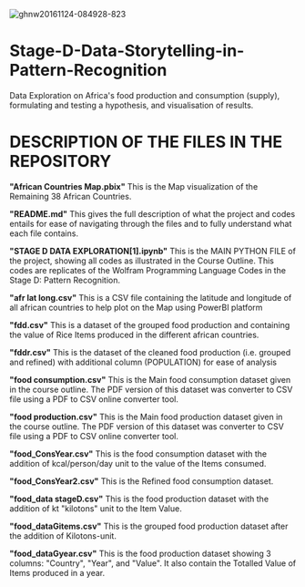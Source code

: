 ![ghnw20161124-084928-823](https://user-images.githubusercontent.com/97951021/159227506-2c8fab7f-33af-41cc-923d-4cc370da9aec.jpg)
# Stage-D-Data-Storytelling-in-Pattern-Recognition
Data Exploration on Africa's food production and consumption (supply), formulating and testing a hypothesis, and visualisation of results.
# DESCRIPTION OF THE FILES IN THE REPOSITORY
**"African Countries Map.pbix"** This is the Map visualization of the Remaining 38 African Countries.

**"README.md"** This gives the full description of what the project and codes entails for ease of navigating through the files and to fully understand what each file contains.

**"STAGE D DATA EXPLORATION[1].ipynb"** This is the MAIN PYTHON FILE of the project, showing all codes as illustrated in the Course Outline. This codes are replicates of the Wolfram Programming Language Codes in the Stage D: Pattern Recognition.

**"afr lat long.csv"** This is a CSV file containing the latitude and longitude of all african countries to help plot on the Map using PowerBI platform

**"fdd.csv"** This is a dataset of the grouped food production and containing the value of Rice Items produced in the different african countries.

**"fddr.csv"** This is the dataset of the cleaned food production (i.e. grouped and refined) with additional column (POPULATION) for ease of analysis

**"food consumption.csv"** This is the Main food consumption dataset given in the course outline. The PDF version of this dataset was converter to CSV file using a PDF to CSV online converter tool.

**"food production.csv"** This is the Main food production dataset given in the course outline. The PDF version of this dataset was converter to CSV file using a PDF to CSV online converter tool.

**"food_ConsYear.csv"** This is the food consumption dataset with the addition of kcal/person/day unit to the value of the Items consumed.

**"food_ConsYear2.csv"** This is the Refined food consumption dataset.

**"food_data stageD.csv"** This is the food production dataset with the addition of kt "kilotons" unit to the Item Value.

**"food_dataGitems.csv"** This is the grouped food production dataset after the addition of Kilotons-unit.

**"food_dataGyear.csv"** This is the food production dataset showing 3 columns: "Country", "Year", and "Value". It also contain the Totalled Value of Items produced in a year.
